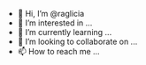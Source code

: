 - 👋 Hi, I’m @raglicia
- 👀 I’m interested in ...
- 🌱 I’m currently learning ...
- 💞️ I’m looking to collaborate on ...
- 📫 How to reach me ...

<!---
raglicia/raglicia is a ✨ special ✨ repository because its `README.md` (this file) appears on your GitHub profile.
You can click the Preview link to take a look at your changes.
--->
